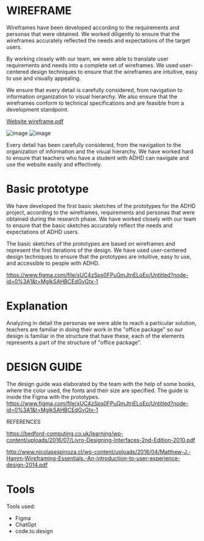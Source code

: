 # WIREFRAME

Wireframes have been developed according to the requirements and personas that were obtained. We worked diligently to ensure that the wireframes accurately reflected the needs and expectations of the target users.

By working closely with our team, we were able to translate user requirements and needs into a complete set of wireframes. We used user-centered design techniques to ensure that the wireframes are intuitive, easy to use and visually appealing.

We ensure that every detail is carefully considered, from navigation to information organization to visual hierarchy. We also ensure that the wireframes conform to technical specifications and are feasible from a development standpoint.


[Website wireframe.pdf](https://github.com/Jarotho/HCI-Project/files/11181894/Website.wireframe.pdf)

![image](https://user-images.githubusercontent.com/73042458/230686286-51c603db-80f3-4067-bb8a-8bbf3fcf366a.png)
![image](https://user-images.githubusercontent.com/73042458/230686356-327e490c-3c42-49d1-bcba-6bd1a8fae74a.png)


Every detail has been carefully considered, from the navigation to the organization of information and the visual hierarchy. We have worked hard to ensure that teachers who have a student with ADHD can navigate and use the website easily and effectively.


# Basic prototype

We have developed the first basic sketches of the prototypes for the ADHD project, according to the wireframes, requirements and personas that were obtained during the research phase. We have worked closely with our team to ensure that the basic sketches accurately reflect the needs and expectations of ADHD users.

The basic sketches of the prototypes are based on wireframes and represent the first iterations of the design. We have used user-centered design techniques to ensure that the prototypes are intuitive, easy to use, and accessible to people with ADHD.

https://www.figma.com/file/xUC4zSps0FPuGmJtnELoEo/Untitled?node-id=0%3A1&t=MglkSAHBCEdGvGtx-1




# Explanation
Analyzing in detail the personas we were able to reach a particular solution, teachers are familiar in doing their work in the "office package" so our design is familiar in the structure that have these, each of the elements represents a part of the structure of "office package". 

# DESIGN GUIDE
The design guide was elaborated by the team with the help of some books, where the color used, the fonts and their size are specified. The guide is inside the Figma with the prototypes. https://www.figma.com/file/xUC4zSps0FPuGmJtnELoEo/Untitled?node-id=0%3A1&t=MglkSAHBCEdGvGtx-1

REFERENCES

https://bedford-computing.co.uk/learning/wp-content/uploads/2016/07/Livro-Designing-Interfaces-2nd-Edition-2010.pdf

http://www.nicolasespinoza.cl/wp-content/uploads/2018/04/Matthew-J.-Hamm-Wireframing-Essentials.-An-introduction-to-user-experience-design-2014.pdf

# Tools

Tools used:
- Figma
- ChatGpt
- code.to.design
